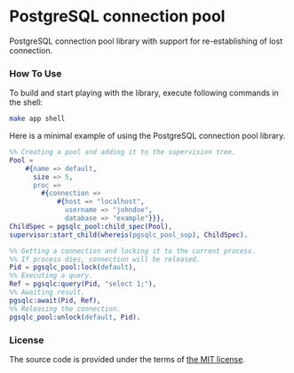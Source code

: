 # PostgreSQL connection pool

PostgreSQL connection pool library with support for re-establishing of lost connection.



### How To Use

To build and start playing with the library, execute following commands in the shell:

```bash
make app shell
```

Here is a minimal example of using the PostgreSQL connection pool library.

```erlang
%% Creating a pool and adding it to the supervision tree.
Pool =
    #{name => default,
      size => 5,
      proc =>
        #{connection =>
            #{host => "localhost",
              username => "johndoe",
              database => "example"}}},
ChildSpec = pgsqlc_pool:child_spec(Pool),
supervisor:start_child(whereis(pgsqlc_pool_sup), ChildSpec).

%% Getting a connection and locking it to the current process.
%% If process dies, connection will be released.
Pid = pgsqlc_pool:lock(default),
%% Executing a query.
Ref = pgsqlc:query(Pid, "select 1;"),
%% Awaiting result.
pgsqlc:await(Pid, Ref),
%% Releasing the connection.
pgsqlc_pool:unlock(default, Pid).
```



### License

The source code is provided under the terms of [the MIT license][license].

[license]:http://www.opensource.org/licenses/MIT
